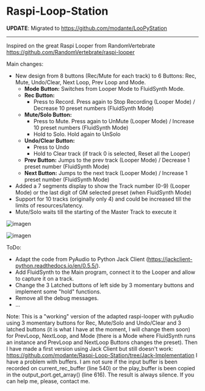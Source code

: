 # Raspi-Loop-Station

**UPDATE**: Migrated to https://github.com/modante/LooPyStation


--------------------------------

Inspired on the great Raspi Looper from RandomVertebrate https://github.com/RandomVertebrate/raspi-looper

Main changes:
- New design from 8 buttons (Rec/Mute for each track) to 6 Buttons: Rec, Mute, Undo/Clear, Next Loop, Prev Loop and Mode.
  - **Mode Button:** Switches from Looper Mode to FluidSynth Mode.
  - **Rec Button:**
    - Press to Record. Press again to Stop Recording (Looper Mode) / Decrease 10 preset numbers (FluidSynth Mode)
  - **Mute/Solo Button:**
    - Press to Mute. Press again to UnMute (Looper Mode) / Increase 10 preset numbers (FluidSynth Mode)
    - Hold to Solo. Hold again to UnSolo
  - **Undo/Clear Button:**
    - Press to Undo
    - Hold to Clear track (if track 0 is selected, Reset all the Looper)
  - **Prev Button:** Jumps to the prev track (Looper Mode) / Decrease 1 preset number (FluidSynth Mode)
  - **Next Button:** Jumps to the next track (Looper Mode) / Increase 1 preset number (FluidSynth Mode)
- Added a 7 segments display to show the Track number (0-9) (Looper Mode) or the last digit of GM selected preset (when FluidSynth Mode)
- Support for 10 tracks (originally only 4) and could be increased till the limits of resources/latency.
- Mute/Solo waits till the starting of the Master Track to execute it

![imagen](https://github.com/user-attachments/assets/7e4a752f-1773-4dce-8de1-60d16994fe0f)

![imagen](https://github.com/user-attachments/assets/c0264a8e-3662-4eb9-855b-bd9bf15feecf)

ToDo:
- Adapt the code from PyAudio to Python Jack Client (https://jackclient-python.readthedocs.io/en/0.5.5/).
- Add FluidSynth to the Main program, connect it to the Looper and allow to capture it on a track.
- Change the 3 Latched buttons of left side by 3 momentary buttons and implement some "hold" functions.
- Remove all the debug messages.
- ...


Note: This is a "working" version of the adapted raspi-looper with pyAudio using 3 momentary buttons for Rec, Mute/Solo and Undo/Clear and 3 latched buttons (it is what I have at the moment, I will change them soon) for PrevLoop, NextLoop, and Mode (there is a Mode where FluidSynth runs an instance and PrevLoop and NextLoop Buttons changes the preset).
Then I have made a first version using Jack Client but still doesn't work: https://github.com/modante/Raspi-Loop-Station/tree/Jack-Implementation
I have a problem with buffers. I am not sure if the input buffer is been recorded on current_rec_buffer (line 540) or the play_buffer is been copied in the output_port.get_array() (line 616). The result is always silence. If you can help me, please, contact me.
